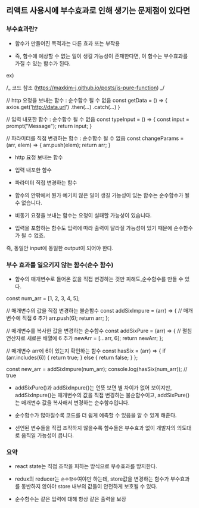 ## 리액트 사용시에 부수효과로 인해 생기는 문제점이 있다면

### 부수효과란?

- 함수가 만들어진 목적과는 다른 효과 또는 부작용

- 즉, 함수에 예상할 수 없는 일이 생길 가능성이 존재한다면, 이 함수는 부수효과를 가질 수 있는 함수가 된다.

ex)

/_ 코드 참조 (https://maxkim-j.github.io/posts/js-pure-function) _/

// http 요청을 보내는 함수 : 순수함수 될 수 없음
const getData = () => {
axios.get('http://data.url')
.then(...)
.catch(...)
}

// 입력 내포한 함수 : 순수함수 될 수 없음
const typeInput = () => {
const input = prompt("Message");
return input;
}

// 파라미터를 직접 변경하는 함수 : 순수함수 될 수 없음
const changeParams = (arr, elem) => {
arr.push(elem);
return arr;
}

- http 요청 보내는 함수
- 입력 내포한 함수
- 파라미터 직접 변경하는 함수

- 함수의 안팎에서 뭔가 예기치 않은 일이 생길 가능성이 있는 함수는 순수함수가 될 수 없습니다.
- 비동기 요청을 보내는 함수는 요청이 실패할 가능성이 있습니다.
- 입력을 포함하는 함수도 입력에 따라 출력이 달라질 가능성이 있기 때문에 순수함수가 될 수 없죠.

즉, 동일안 input에 동일한 output이 되어야 한다.

### 부수 효과를 일으키지 않는 함수(순수 함수)

- 함수의 매개변수로 들어온 값을 직접 변경하는 것만 피해도,순수함수를 만들 수 있다.

const num_arr = [1, 2, 3, 4, 5];

// 매개변수의 값을 직접 변경하는 불순함수
const addSixImpure = (arr) => {
// 매개변수에 직접 6 추가
arr.push(6);
return arr;
};

// 매개변수를 복사한 값을 변경하는 순수함수
const addSixPure = (arr) => {
// 펼침 연산자로 새로운 배열에 6 추가
newArr = [...arr, 6];
return newArr;
};

// 매개변수 arr에 6이 있는지 확인하는 함수
const hasSix = (arr) => {
if (arr.includes(6)) {
return true;
} else {
return false;
}
};

const new_arr = addSixImpure(num_arr);
console.log(hasSix(num_arr)); // true

- addSixPure()과 addSixInpure()는 언뜻 보면 별 차이가 없어 보이지만, addSixInpure()는 매개변수의 값을 직접 변경하는 불순함수이고, addSixPure()는 매개변수 값을 복사해서 변경하는 순수함수입니다.

- 순수함수가 많아질수록 코드를 더 쉽게 예측할 수 있음을 알 수 있게 해준다.

- 선언된 변수들을 직접 조작하지 않을수록 함수들은 부수효과 없이 개발자의 의도대로 움직일 가능성이 큽니다.

### 요약

- react state는 직접 조작을 피하는 방식으로 부수효과를 방지한다.

- redux의 reducer는 `순수함수`여야만 하는데, store값을 변경하는 함수가 부수효과를 동반하지 않아야 store 내부의 값들이 안전하게 보호될 수 있다.

- 순수함수는 같은 입력에 대해 항상 같은 출력을 보장
